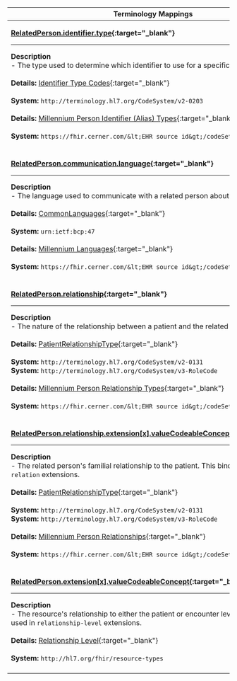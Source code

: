 |Terminology Mappings|
|---|
|<p>**[RelatedPerson.identifier.type](https://hl7.org/fhir/R4/relatedPerson-definitions.html#RelatedPerson.identifier){:target="_blank"}**<hr>**Description**<br>- The type used to determine which identifier to use for a specific purpose.<br><br>**Details:** [Identifier Type Codes](http://hl7.org/fhir/R4/valueset-identifier-type.html){:target="_blank"}<br><br>**System:** `http://terminology.hl7.org/CodeSystem/v2-0203`<br><br>**Details:** [Millennium Person Identifier (Alias) Types](https://fhir.cerner.com/millennium/r4/proprietary-codes-and-systems/#code-set-4-person-identifier-alias-types){:target="_blank"}<br><br>**System:** `https://fhir.cerner.com/&lt;EHR source id&gt;/codeSet/4`<br><br>|
|<p>**[RelatedPerson.communication.language](http://hl7.org/fhir/R4/relatedperson-definitions.html#RelatedPerson.communication.language){:target="_blank"}**<hr>**Description**<br>- The language used to communicate with a related person about a patient's health.<br><br>**Details:** [CommonLanguages](http://hl7.org/fhir/R4/valueset-languages.html){:target="_blank"}<br><br>**System:** `urn:ietf:bcp:47`<br><br>**Details:** [Millennium Languages](https://fhir.cerner.com/millennium/r4/proprietary-codes-and-systems/#code-set-36-languages){:target="_blank"}<br><br>**System:** `https://fhir.cerner.com/&lt;EHR source id&gt;/codeSet/36`<br><br>|
|<p>**[RelatedPerson.relationship](https://hl7.org/fhir/r4/relatedperson-definitions.html#RelatedPerson.relationship){:target="_blank"}**<hr>**Description**<br>- The nature of the relationship between a patient and the related person.<br><br>**Details:** [PatientRelationshipType](http://hl7.org/fhir/r4/valueset-relatedperson-relationshiptype.html){:target="_blank"}<br><br>**System:** `http://terminology.hl7.org/CodeSystem/v2-0131`<br>**System:** `http://terminology.hl7.org/CodeSystem/v3-RoleCode`<br><br>**Details:** [Millennium Person Relationship Types](https://fhir.cerner.com/millennium/r4/proprietary-codes-and-systems/#code-set-351-person-relationship-types){:target="_blank"}<br><br>**System:** `https://fhir.cerner.com/&lt;EHR source id&gt;/codeSet/351`<br><br>|
|<p>**[RelatedPerson.relationship.extension[x].valueCodeableConcept](http://hl7.org/fhir/R4/relatedperson-definitions.html#RelatedPerson.relationship.extension[x].valueCodeableConcept){:target="_blank"}**<hr>**Description**<br>- The related person's familial relationship to the patient. This binding is used in <code>relation</code> extensions.<br><br>**Details:** [PatientRelationshipType](http://hl7.org/fhir/r4/valueset-relatedperson-relationshiptype.html){:target="_blank"}<br><br>**System:** `http://terminology.hl7.org/CodeSystem/v2-0131`<br>**System:** `http://terminology.hl7.org/CodeSystem/v3-RoleCode`<br><br>**Details:** [Millennium Person Relationships](https://fhir.cerner.com/millennium/r4/proprietary-codes-and-systems/#code-set-40-person-relationships){:target="_blank"}<br><br>**System:** `https://fhir.cerner.com/&lt;EHR source id&gt;/codeSet/40`<br><br>|
|<p>**[RelatedPerson.extension[x].valueCodeableConcept](https://fhir.cerner.com/millennium/r4/individuals/related-person/#extensions){:target="_blank"}**<hr>**Description**<br>- The resource's relationship to either the patient or encounter level. This binding is used in <code>relationship-level</code> extensions.<br><br>**Details:** [Relationship Level](https://www.hl7.org/fhir/valueset-resource-types.html){:target="_blank"}<br><br>**System:** `http://hl7.org/fhir/resource-types`<br><br>|